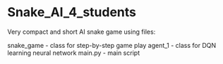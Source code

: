 # Snake_AI_4_students
Very compact and short AI snake game
using files:

snake_game - class for step-by-step game play
agent_1 - class for DQN learning neural network
main.py - main script



